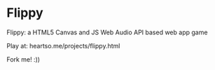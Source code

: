 Flippy
======

Flippy: a HTML5 Canvas and JS Web Audio API based web app game

Play at: heartso.me/projects/flippy.html

Fork me! :)) 